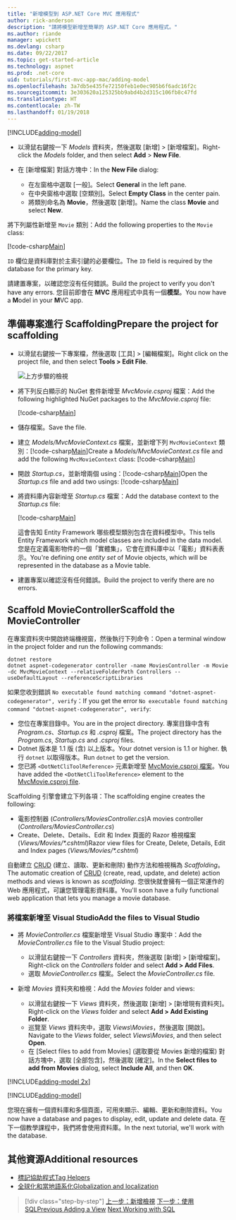 ```yaml
---
title: "新增模型到 ASP.NET Core MVC 應用程式"
author: rick-anderson
description: "請將模型新增至簡單的 ASP.NET Core 應用程式。"
ms.author: riande
manager: wpickett
ms.devlang: csharp
ms.date: 09/22/2017
ms.topic: get-started-article
ms.technology: aspnet
ms.prod: .net-core
uid: tutorials/first-mvc-app-mac/adding-model
ms.openlocfilehash: 3a7db5e435fe72150feb1e0ec905b6f6adc16f2c
ms.sourcegitcommit: 3e303620a125325bb9abd4b2d315c106fb8c47fd
ms.translationtype: HT
ms.contentlocale: zh-TW
ms.lasthandoff: 01/19/2018
---
```

[!INCLUDE[adding-model](../../includes/mvc-intro/adding-model1.md)]

* <span data-ttu-id="465a2-103">以滑鼠右鍵按一下 *Models* 資料夾，然後選取 [新增] > [新增檔案]。</span><span class="sxs-lookup"><span data-stu-id="465a2-103">Right-click the *Models* folder, and then select **Add** > **New File**.</span></span> 
* <span data-ttu-id="465a2-104">在 [新增檔案] 對話方塊中：</span><span class="sxs-lookup"><span data-stu-id="465a2-104">In the **New File** dialog:</span></span>

  * <span data-ttu-id="465a2-105">在左窗格中選取 [一般]。</span><span class="sxs-lookup"><span data-stu-id="465a2-105">Select **General** in the left pane.</span></span>
  * <span data-ttu-id="465a2-106">在中央窗格中選取 [空類別]。</span><span class="sxs-lookup"><span data-stu-id="465a2-106">Select **Empty Class** in the center pain.</span></span>
  * <span data-ttu-id="465a2-107">將類別命名為 **Movie**，然後選取 [新增]。</span><span class="sxs-lookup"><span data-stu-id="465a2-107">Name the class **Movie** and select **New**.</span></span>

<span data-ttu-id="465a2-108">將下列屬性新增至 `Movie` 類別：</span><span class="sxs-lookup"><span data-stu-id="465a2-108">Add the following properties to the `Movie` class:</span></span>

[!code-csharp[Main](../../tutorials/first-mvc-app/start-mvc/sample/MvcMovie/Models/MovieNoEF.cs?name=snippet_1)]

<span data-ttu-id="465a2-109">`ID` 欄位是資料庫對於主索引鍵的必要欄位。</span><span class="sxs-lookup"><span data-stu-id="465a2-109">The `ID` field is required by the database for the primary key.</span></span>

<span data-ttu-id="465a2-110">請建置專案，以確認您沒有任何錯誤。</span><span class="sxs-lookup"><span data-stu-id="465a2-110">Build the project to verify you don't have any errors.</span></span> <span data-ttu-id="465a2-111">您目前即會在 **MVC** 應用程式中具有一個**模型**。</span><span class="sxs-lookup"><span data-stu-id="465a2-111">You now have a **M**odel in your **M**VC app.</span></span>

## <a name="prepare-the-project-for-scaffolding"></a><span data-ttu-id="465a2-112">準備專案進行 Scaffolding</span><span class="sxs-lookup"><span data-stu-id="465a2-112">Prepare the project for scaffolding</span></span>

- <span data-ttu-id="465a2-113">以滑鼠右鍵按一下專案檔，然後選取 [工具] > [編輯檔案]。</span><span class="sxs-lookup"><span data-stu-id="465a2-113">Right click on the project file, and then select **Tools > Edit File**.</span></span>

  ![上方步驟的檢視](adding-model/_static/1.png)

- <span data-ttu-id="465a2-115">將下列反白顯示的 NuGet 套件新增至 *MvcMovie.csproj* 檔案：</span><span class="sxs-lookup"><span data-stu-id="465a2-115">Add the following highlighted NuGet packages to the *MvcMovie.csproj* file:</span></span>
             
  [!code-csharp[Main](../first-mvc-app-xplat/start-mvc/sample/MvcMovie/MvcMovie.csproj?highlight=7,10)]

- <span data-ttu-id="465a2-116">儲存檔案。</span><span class="sxs-lookup"><span data-stu-id="465a2-116">Save the file.</span></span>

- <span data-ttu-id="465a2-117">建立 *Models/MvcMovieContext.cs* 檔案，並新增下列 `MvcMovieContext` 類別：[!code-csharp[Main](../../tutorials/first-mvc-app-xplat/start-mvc/sample/MvcMovie/Models/MvcMovieContext.cs)]</span><span class="sxs-lookup"><span data-stu-id="465a2-117">Create a *Models/MvcMovieContext.cs* file and add the following `MvcMovieContext` class:  [!code-csharp[Main](../../tutorials/first-mvc-app-xplat/start-mvc/sample/MvcMovie/Models/MvcMovieContext.cs)]</span></span>
   
- <span data-ttu-id="465a2-118">開啟 *Startup.cs*，並新增兩個 using：[!code-csharp[Main](../../tutorials/first-mvc-app-xplat/start-mvc/sample/MvcMovie/Startup.cs?name=snippet1&highlight=1,2)]</span><span class="sxs-lookup"><span data-stu-id="465a2-118">Open the *Startup.cs* file and add two usings:  [!code-csharp[Main](../../tutorials/first-mvc-app-xplat/start-mvc/sample/MvcMovie/Startup.cs?name=snippet1&highlight=1,2)]</span></span>

- <span data-ttu-id="465a2-119">將資料庫內容新增至 *Startup.cs* 檔案：</span><span class="sxs-lookup"><span data-stu-id="465a2-119">Add the database context to the *Startup.cs* file:</span></span>

   [!code-csharp[Main](../../tutorials/first-mvc-app-xplat/start-mvc/sample/MvcMovie/Startup.cs?name=snippet2&highlight=6-7)]

  <span data-ttu-id="465a2-120">這會告知 Entity Framework 哪些模型類別包含在資料模型中。</span><span class="sxs-lookup"><span data-stu-id="465a2-120">This tells Entity Framework which model classes are included in the data model.</span></span> <span data-ttu-id="465a2-121">您是在定義電影物件的一個「實體集」，它會在資料庫中以「電影」資料表表示。</span><span class="sxs-lookup"><span data-stu-id="465a2-121">You're defining one *entity set* of Movie objects, which will be represented in the database as a Movie table.</span></span>

- <span data-ttu-id="465a2-122">建置專案以確認沒有任何錯誤。</span><span class="sxs-lookup"><span data-stu-id="465a2-122">Build the project to verify there are no errors.</span></span>

## <a name="scaffold-the-moviecontroller"></a><span data-ttu-id="465a2-123">Scaffold MovieController</span><span class="sxs-lookup"><span data-stu-id="465a2-123">Scaffold the MovieController</span></span>

<span data-ttu-id="465a2-124">在專案資料夾中開啟終端機視窗，然後執行下列命令：</span><span class="sxs-lookup"><span data-stu-id="465a2-124">Open a terminal window in the project folder and run the following commands:</span></span>

```
dotnet restore
dotnet aspnet-codegenerator controller -name MoviesController -m Movie -dc MvcMovieContext --relativeFolderPath Controllers --useDefaultLayout --referenceScriptLibraries 
```
<span data-ttu-id="465a2-125">如果您收到錯誤 `No executable found matching command "dotnet-aspnet-codegenerator", verify`：</span><span class="sxs-lookup"><span data-stu-id="465a2-125">If you get the error `No executable found matching command "dotnet-aspnet-codegenerator", verify`:</span></span>

 * <span data-ttu-id="465a2-126">您位在專案目錄中。</span><span class="sxs-lookup"><span data-stu-id="465a2-126">You are in the project directory.</span></span> <span data-ttu-id="465a2-127">專案目錄中含有 *Program.cs*、*Startup.cs* 和 *.csproj* 檔案。</span><span class="sxs-lookup"><span data-stu-id="465a2-127">The project directory has the *Program.cs*, *Startup.cs* and *.csproj* files.</span></span>
 * <span data-ttu-id="465a2-128">Dotnet 版本是 1.1 版 (含) 以上版本。</span><span class="sxs-lookup"><span data-stu-id="465a2-128">Your dotnet version is 1.1 or higher.</span></span> <span data-ttu-id="465a2-129">執行 `dotnet` 以取得版本。</span><span class="sxs-lookup"><span data-stu-id="465a2-129">Run `dotnet` to get the version.</span></span>
 * <span data-ttu-id="465a2-130">您已將 `<DotNetCliToolReference>` 元素新增至 [MvcMovie.csproj 檔案](#prepare-the-project-for-scaffolding)。</span><span class="sxs-lookup"><span data-stu-id="465a2-130">You have added the `<DotNetCliToolReference>` element to the [MvcMovie.csproj file](#prepare-the-project-for-scaffolding).</span></span>
 
<!--
> [!NOTE]
> If you get an error when the scaffolding command runs, see [issue 444 in the scaffolding repository](https://github.com/aspnet/scaffolding/issues/444) for a workaround.
-->

<span data-ttu-id="465a2-131">Scaffolding 引擎會建立下列各項：</span><span class="sxs-lookup"><span data-stu-id="465a2-131">The scaffolding engine creates the following:</span></span>

* <span data-ttu-id="465a2-132">電影控制器 (*Controllers/MoviesController.cs*)</span><span class="sxs-lookup"><span data-stu-id="465a2-132">A movies controller (*Controllers/MoviesController.cs*)</span></span>
* <span data-ttu-id="465a2-133">Create、Delete、Details、Edit 和 Index 頁面的 Razor 檢視檔案 (*Views/Movies/\*.cshtml*)</span><span class="sxs-lookup"><span data-stu-id="465a2-133">Razor view files for Create, Delete, Details, Edit and Index pages (*Views/Movies/\*.cshtml*)</span></span>

<span data-ttu-id="465a2-134">自動建立 [CRUD](https://wikipedia.org/wiki/Create,_read,_update_and_delete) (建立、讀取、更新和刪除) 動作方法和檢視稱為 *Scaffolding*。</span><span class="sxs-lookup"><span data-stu-id="465a2-134">The automatic creation of [CRUD](https://wikipedia.org/wiki/Create,_read,_update_and_delete) (create, read, update, and delete) action methods and views is known as *scaffolding*.</span></span> <span data-ttu-id="465a2-135">您很快就會擁有一個正常運作的 Web 應用程式，可讓您管理電影資料庫。</span><span class="sxs-lookup"><span data-stu-id="465a2-135">You'll soon have a fully functional web application that lets you manage a movie database.</span></span>

### <a name="add-the-files-to-visual-studio"></a><span data-ttu-id="465a2-136">將檔案新增至 Visual Studio</span><span class="sxs-lookup"><span data-stu-id="465a2-136">Add the files to Visual Studio</span></span>

* <span data-ttu-id="465a2-137">將 *MovieController.cs* 檔案新增至 Visual Studio 專案中：</span><span class="sxs-lookup"><span data-stu-id="465a2-137">Add the *MovieController.cs* file to the Visual Studio project:</span></span>

  * <span data-ttu-id="465a2-138">以滑鼠右鍵按一下 *Controllers* 資料夾，然後選取 [新增] > [新增檔案]。</span><span class="sxs-lookup"><span data-stu-id="465a2-138">Right-click on the *Controllers* folder and select **Add > Add Files**.</span></span>
  * <span data-ttu-id="465a2-139">選取 *MovieController.cs* 檔案。</span><span class="sxs-lookup"><span data-stu-id="465a2-139">Select the *MovieController.cs* file.</span></span>

* <span data-ttu-id="465a2-140">新增 *Movies* 資料夾和檢視：</span><span class="sxs-lookup"><span data-stu-id="465a2-140">Add the *Movies* folder and views:</span></span>

  * <span data-ttu-id="465a2-141">以滑鼠右鍵按一下 *Views* 資料夾，然後選取 [新增] > [新增現有資料夾]。</span><span class="sxs-lookup"><span data-stu-id="465a2-141">Right-click on the *Views* folder and select **Add > Add Existing Folder**.</span></span>
  * <span data-ttu-id="465a2-142">巡覽至 *Views* 資料夾中，選取 *Views\Movies*，然後選取 [開啟]。</span><span class="sxs-lookup"><span data-stu-id="465a2-142">Navigate to the *Views* folder, select *Views\Movies*, and then select **Open**.</span></span>
  * <span data-ttu-id="465a2-143">在 [Select files to add from Movies] (選取要從 Movies 新增的檔案) 對話方塊中，選取 [全部包含]，然後選取 [確定]。</span><span class="sxs-lookup"><span data-stu-id="465a2-143">In the **Select files to add from Movies** dialog, select **Include All**, and then **OK**.</span></span>

[!INCLUDE[adding-model 2x](../../includes/mvc-intro/adding-model2xp.md)]

[!INCLUDE[adding-model](../../includes/mvc-intro/adding-model3.md)]

<span data-ttu-id="465a2-144">您現在擁有一個資料庫和多個頁面，可用來顯示、編輯、更新和刪除資料。</span><span class="sxs-lookup"><span data-stu-id="465a2-144">You now have a database and pages to display, edit, update and delete data.</span></span> <span data-ttu-id="465a2-145">在下一個教學課程中，我們將會使用資料庫。</span><span class="sxs-lookup"><span data-stu-id="465a2-145">In the next tutorial, we'll work with the database.</span></span>

## <a name="additional-resources"></a><span data-ttu-id="465a2-146">其他資源</span><span class="sxs-lookup"><span data-stu-id="465a2-146">Additional resources</span></span>

* [<span data-ttu-id="465a2-147">標記協助程式</span><span class="sxs-lookup"><span data-stu-id="465a2-147">Tag Helpers</span></span>](xref:mvc/views/tag-helpers/intro)
* [<span data-ttu-id="465a2-148">全球化和當地語系化</span><span class="sxs-lookup"><span data-stu-id="465a2-148">Globalization and localization</span></span>](xref:fundamentals/localization)

>[!div class="step-by-step"]
<span data-ttu-id="465a2-149">[上一步：新增檢視](adding-view.md)
[下一步：使用 SQL](working-with-sql.md)</span><span class="sxs-lookup"><span data-stu-id="465a2-149">[Previous Adding a View](adding-view.md)
[Next Working with SQL](working-with-sql.md)</span></span>  
